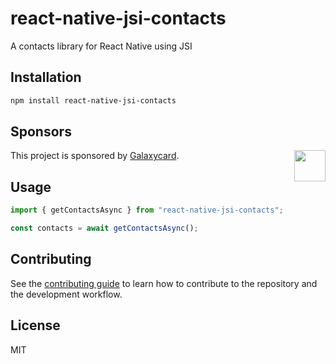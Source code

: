 # react-native-jsi-contacts

A contacts library for React Native using JSI

## Installation

```sh
npm install react-native-jsi-contacts
```


## Sponsors

<a href="https://www.galaxycard.in"><img src="https://www.galaxycard.in/img/logo.svg" align="right" height="50"></a>

This project is sponsored by [Galaxycard](https://www.galaxycard.in).

## Usage

```js
import { getContactsAsync } from "react-native-jsi-contacts";

const contacts = await getContactsAsync();
```

## Contributing

See the [contributing guide](CONTRIBUTING.md) to learn how to contribute to the repository and the development workflow.

## License

MIT
